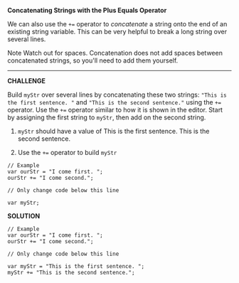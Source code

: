 **Concatenating Strings with the Plus Equals Operator**

We can also use the `+=` operator to _concatenate_ a string onto the end of an existing string variable. This can be very helpful to break a long string over several lines.

Note
Watch out for spaces. Concatenation does not add spaces between concatenated strings, so you'll need to add them yourself.

-----------------
**CHALLENGE**

Build `myStr` over several lines by concatenating these two strings: `"This is the first sentence. "` and `"This is the second sentence."` using the `+=` operator. Use the `+=` operator similar to how it is shown in the editor. Start by assigning the first string to `myStr`, then add on the second string.


1. `myStr` should have a value of This is the first sentence. This is the second sentence.


2. Use the `+=` operator to build `myStr`

```
// Example
var ourStr = "I come first. ";
ourStr += "I come second.";

// Only change code below this line

var myStr;

```


**SOLUTION**
```
// Example
var ourStr = "I come first. ";
ourStr += "I come second.";

// Only change code below this line

var myStr = "This is the first sentence. ";
myStr += "This is the second sentence.";

```

